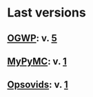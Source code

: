 # Last versions
## [OGWP](https://ogwp.github.io): v. [5](https://ogwpd.github.io/releases/ogwp/5)
## [MyPyMC](https://mypymc-IM.github.io): v. [1](https://github.com/MyPyMC-IM/MyPyMC/tree/v1.0)
## [Opsovids](https://github.com/ogwpd/opsovids): v. [1](https://github.com/ogwpd/opsovids)
